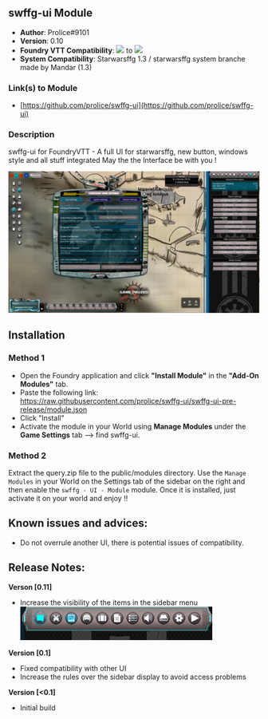 
## swffg-ui Module
* **Author**: Prolice#9101
* **Version**: 0.10
* **Foundry VTT Compatibility**: ![](https://img.shields.io/badge/Foundry-v0.7.4-informational) to ![](https://img.shields.io/badge/Foundry-v0.7.9-informational)
* **System Compatibility**: Starwarsffg 1.3 / starwarsffg system branche made by Mandar (1.3)
 
### Link(s) to Module
* [https://github.com/prolice/swffg-ui](https://github.com/prolice/swffg-ui)

### Description 
swffg-ui for FoundryVTT - A full UI for starwarsffg, new button, windows style and all stuff integrated 
May the the Interface be with you !

![](https://raw.githubusercontent.com/prolice/swffg-ui/main/ui/Screenshot/Quick-overview.png)

## Installation
### Method 1
* Open the Foundry application and click **"Install Module"** in the **"Add-On Modules"** tab.
* Paste the following link: https://raw.githubusercontent.com/prolice/swffg-ui/swffg-ui-pre-release/module.json
* Click "Install"
* Activate the module in your World using **Manage Modules** under the **Game Settings** tab --> find swffg-ui.

### Method 2
Extract the query.zip file to the public/modules directory. Use the `Manage Modules` in your World on the Settings tab of the sidebar on the right and then enable the `swffg - UI - Module` module.
Once it is installed, just activate it on your world and enjoy !!



## Known issues and advices:
* Do not overrule another UI, there is potential issues of compatibility.


## Release Notes:

**Verson [0.11]**
* Increase the visibility of the items in the sidebar menu
![](https://raw.githubusercontent.com/prolice/swffg-ui/main/ui/Screenshot/SidebarMenu.png)

**Version [0.1]**
* Fixed compatibility with other UI
* Increase the rules over the sidebar display to avoid access problems

**Version [<0.1]**
* Initial build